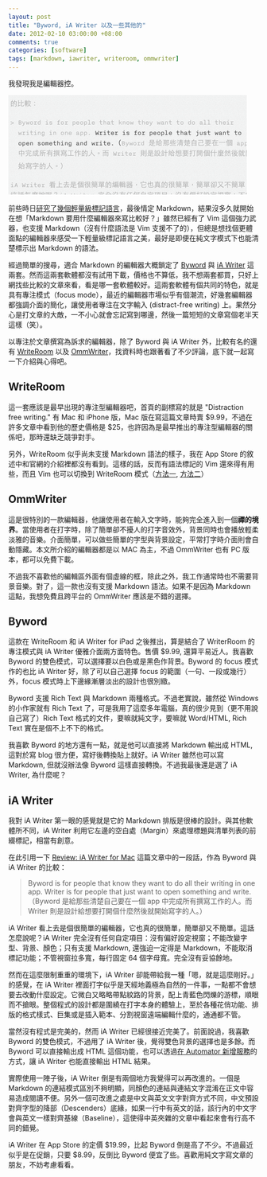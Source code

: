 ```yaml
---
layout: post
title: "Byword, iA Writer 以及一些其他的"
date: 2012-02-10 03:00:00 +08:00
comments: true
categories: [software]
tags: [markdown, iawriter, writeroom, ommwriter]
---
```


我發現我是編輯器控。

![iawriter](/images/2012/2012-02-10-iawriter.png)

<!-- more -->

前些時日[研究了幾個輕量級標記語言][aqualuna]，最後情定 Markdown，結果沒多久就開始在想「Markdown 要用什麼編輯器來寫比較好？」雖然已經有了 Vim 這個強力武器，也支援 Markdown（沒有什麼語法是 Vim 支援不了的），但總是想找個更體面點的編輯器來感受一下輕量級標記語言之美，最好是即便在純文字模式下也能清楚標示出 Markdown 的語法。

經過簡單的搜尋，適合 Markdown 的編輯器大概鎖定了 [Byword][bywordapp] 與 [iA Writer][iawriter] 這兩套。然而這兩套軟體都沒有試用下載，價格也不算低，我不想兩套都買，只好上網找些比較的文章來看，看是哪一套軟體較好。這兩套軟體有個共同的特色，就是具有專注模式（focus mode），最近的編輯器市場似乎有個潮流，好幾套編輯器都強調介面的簡化，讓使用者專注在文字輸入 (distract-free writing) 上。果然分心是打文章的大敵，一不小心就會忘記寫到哪邊，然後一篇短短的文章寫個老半天這樣（笑）。

以專注於文章撰寫為訴求的編輯器，除了 Byword 與 iA Writer 外，比較有名的還有 [WriteRoom][hogbaysoftware] 以及 [OmmWriter][ommwriter]，找資料時也跟著看了不少評論，底下就一起寫一下介紹與心得吧。

## WriteRoom

這一套應該是最早出現的專注型編輯器吧，首頁的副標寫的就是 "Distraction free writing." 有 Mac 和 iPhone 版，Mac 版在寫這篇文章時賣 $9.99，不過在許多文章中看到他的歷史價格是 $25，也許因為是最早推出的專注型編輯器的關係吧，那時還缺乏競爭對手。

另外，WriteRoom 似乎尚未支援 Markdown 語法的樣子，我在 App Store 的敘述中和官網的介紹裡都沒有看到。這樣的話，反而有語法標記的 Vim 還來得有用些，而且 Vim 也可以切換到 WriteRoom 模式（[方法一][vim], [方法二][mutelight]）

## OmmWriter

這是很特別的一款編輯器，他讓使用者在輸入文字時，能夠完全進入到一個**禪的境界**。當使用者在打字時，除了簡單卻不擾人的打字音效外，背景同時也會播放輕柔淡雅的音樂。介面簡單，可以做些簡單的字型與背景設定，平常打字時介面則會自動隱藏。本文所介紹的編輯器都是以 MAC 為主，不過 OmmWriter 也有 PC 版本，都可以免費下載。

不過我不喜歡他的編輯區外面有個虛線的框，除此之外，我工作通常時也不需要背景音樂。對了，這一款也沒有支援 Markdown 語法。如果不是因為 Markdown 這點，我想免費且跨平台的 OmmWriter 應該是不錯的選擇。

## Byword

這款在 WriteRoom 和 iA Writer for iPad 之後推出，算是結合了 WriterRoom 的專注模式與 iA Writer 優雅介面兩方面特色。售價 $9.99, 還算平易近人。我喜歡 Byword 的雙色模式，可以選擇要以白色或是黑色作背景。Byword 的 focus 模式作的也比 iA Writer 好，除了可以自己選擇 focus 的範圍（一句、一段或幾行）外，focus 模式時上下邊緣漸層淡出的設計也很別緻。

Byword 支援 Rich Text 與 Markdown 兩種格式。不過老實說，雖然從 Windows 的小作家就有 Rich Text 了，可是我用了這麼多年電腦，真的很少見到（更不用說自己寫了）Rich Text 格式的文件，要嘛就純文字，要嘛就 Word/HTML, Rich Text 實在是個不上不下的格式。

我喜歡 Byword 的地方還有一點，就是他可以直接將 Markdown 輸出成 HTML, 這對於寫 blog 很方便，寫好後轉換貼上就好。iA Writer 雖然也可以寫 Markdown, 但就沒辦法像 Byword 這樣直接轉換。不過我最後還是選了 iA Writer, 為什麼呢？

## iA Writer

我對 iA Writer 第一眼的感覺就是它的 Markdown 排版是很棒的設計。與其他軟體所不同，iA Writer 利用它左邊的空白處（Margin）來處理標題與清單列表的前綴標記，相當有創意。

在此引用一下 [Review: iA Writer for Mac][brooksreview] 這篇文章中的一段話，作為 Byword 與 iA Writer 的比較：

> Byword is for people that know they want to do all their writing in one app. Writer is for people that just want to open something and write.（Byword 是給那些清楚自己要在一個 app 中完成所有撰寫工作的人。而 Writer 則是設計給想要打開個什麼然後就開始寫字的人。）

iA Writer 看上去是個很簡單的編輯器，它也真的很簡單，簡單卻又不簡單。這話怎麼說呢？iA Writer 完全沒有任何自定項目：沒有偏好設定視窗；不能改變字型、背景、顏色；只有支援 Markdown, 還強迫一定得是 Markdown，不能取消標記功能；不管視窗拉多寬，每行固定 64 個字母寬。完全沒有妥協餘地。

然而在這麼限制重重的環境下，iA Writer 卻能帶給我一種「嗯，就是這麼剛好。」的感覺，在 iA Writer 裡面打字似乎是天經地義極為自然的一件事，一點都不會想要去改動什麼設定。它微白又略略帶點紋路的背景，配上青藍色閃爍的游標，順眼而不搶眼。整個程式的設計都是圍繞在打字本身的體驗上，至於各種花俏功能、排版的格式樣式、巨集或是插入範本、分割視窗遠端編輯什麼的，通通都不管。

當然沒有程式是完美的，然而 iA Writer 已經很接近完美了。前面說過，我喜歡 Byword 的雙色模式，不過用了 iA Writer 後，覺得雙色背景的選擇也是多餘。而 Byword 可以直接輸出成 HTML 這個功能，也可以透過[在 Automator 新增服務][aqualuna 2]的方式，讓 iA Writer 也能直接輸出 HTML 結果。

實際使用一陣子後，iA Writer 倒是有兩個地方我覺得可以再改進的。一個是 Markdown 的連結模式區別不夠明顯，同顏色的連結與連結文字混淆在正文中容易造成閱讀不便。另外一個可改進之處是中文與英文文字對齊方式不同，中文預設對齊字型的降部（Descenders）底緣，如果一行中有英文的話，該行內的中文字會與英文一樣對齊基線（Baseline），這使得中英夾雜的文章中看起來會有行高不同的錯覺。

iA Writer 在 App Store 的定價 $19.99，比起 Byword 倒是高了不少。不過最近似乎是在促銷，只要 $8.99，反倒比 Byword 便宜了些。喜歡用純文字寫文章的朋友，不妨考慮看看。

[aqualuna]: /blog/2011/10/lightweight-markup-language/
[aqualuna 2]: /blog/2012/02/markdown-to-html-in-osx/
[brooksreview]: http://brooksreview.net/2011/05/ia-writer/
[bywordapp]: http://bywordapp.com/
[hogbaysoftware]: http://www.hogbaysoftware.com/products/writeroom
[iawriter]: http://www.iawriter.com/
[mutelight]: http://mutelight.org/articles/vim-is-writeroom-level-2
[ommwriter]: http://www.ommwriter.com/en/
[vim]: http://www.vim.org/scripts/script.php?script_id=2231